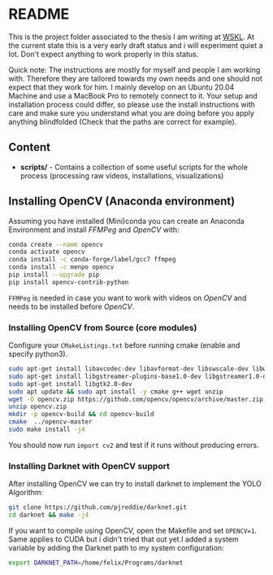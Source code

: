 # README
This is the project folder associated to the thesis I am writing at
[WSKL](https://www.mv.uni-kl.de/wskl/). At the current state this is a very
early draft status and i will experiment quiet a lot. Don't expect anything to
work properly in this status.

Quick note: The instructions are mostly for myself and people I am working with.
Therefore they are tailored towards my own needs and one should not expect that
they work for him. I mainly develop on an Ubuntu 20.04 Machine and use a MacBook
Pro to remotely connect to it. Your setup and installation process could differ,
so please use the install instructions with care and make sure you understand
what you are doing before you apply anything blindfolded (Check that the paths
are correct for example).

## Content

* **scripts/** - Contains a collection of some useful scripts for the whole
    process (processing raw videos, installations, visualizations)

## Installing OpenCV (Anaconda environment)

Assuming you have installed (Mini)conda you can create an Anaconda Environment
and install *FFMPeg* and *OpenCV* with:
```bash
conda create --name opencv
conda activate opencv
conda install -c conda-forge/label/gcc7 ffmpeg
conda install -c menpo opencv
pip install --upgrade pip
pip install opencv-contrib-python
```
`FFMPeg` is needed in case you want to work with videos on *OpenCV* and needs to
be installed before *OpenCV*.

### Installing OpenCV from Source (core modules)

Configure your `CMakeListings.txt` before running cmake (enable and specify
python3).

```bash
sudo apt-get install libavcodec-dev libavformat-dev libswscale-dev libwebp-dev
sudo apt-get install libgstreamer-plugins-base1.0-dev libgstreamer1.0-dev
sudo apt-get install libgtk2.0-dev
sudo apt update && sudo apt install -y cmake g++ wget unzip
wget -O opencv.zip https://github.com/opencv/opencv/archive/master.zip
unzip opencv.zip
mkdir -p opencv-build && cd opencv-build
cmake  ../opencv-master
sudo make install -j4
```
You should now run `import cv2` and test if it runs without producing errors. 

### Installing Darknet with OpenCV support

After installing OpenCV we can try to install darknet to implement the YOLO
Algorithm:
```bash
git clone https://github.com/pjreddie/darknet.git
cd darknet && make -j4
```
If you want to compile using OpenCV, open the Makefile and set `OPENCV=1`. Same
applies to CUDA but i didn't tried that out yet.I added a system variable by
adding the Darknet path to my system configuration:
```bash
export DARKNET_PATH=/home/felix/Programs/darknet
```
